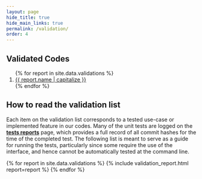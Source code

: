 ```yaml
---
layout: page
hide_title: true
hide_main_links: true
permalink: /validation/
order: 4
---
```


## Validated Codes

<ol>
{% for report in site.data.validations %}
<li><a href="#{{ report.short }}">{{ report.name | capitalize }}</a></li>
{% endfor %}
</ol>

## How to read the validation list

Each item on the validation list corresponds to a tested use-case or implemented feature in our codes. Many of the unit tests are logged on the **[tests reports]({{site.baseurl}}/reports)** page, which provides a full record of all commit hashes for the time of the completed test. The following list is meant to serve as a guide for running the tests, particularly since some require the use of the interface, and hence cannot be automatically tested at the command line.

{% for report in site.data.validations %}
{% include validation_report.html report=report %}
{% endfor %}
